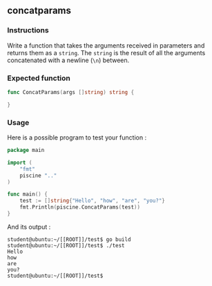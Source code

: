 ## concatparams

### Instructions

Write a function that takes the arguments received in parameters and returns them as a `string`.
The `string` is the result of all the arguments concatenated with a newline (`\n`) between.

### Expected function

```go
func ConcatParams(args []string) string {

}
```

### Usage

Here is a possible program to test your function :

```go
package main

import (
	"fmt"
	piscine ".."
)

func main() {
	test := []string{"Hello", "how", "are", "you?"}
	fmt.Println(piscine.ConcatParams(test))
}
```

And its output :

```console
student@ubuntu:~/[[ROOT]]/test$ go build
student@ubuntu:~/[[ROOT]]/test$ ./test
Hello
how
are
you?
student@ubuntu:~/[[ROOT]]/test$
```
